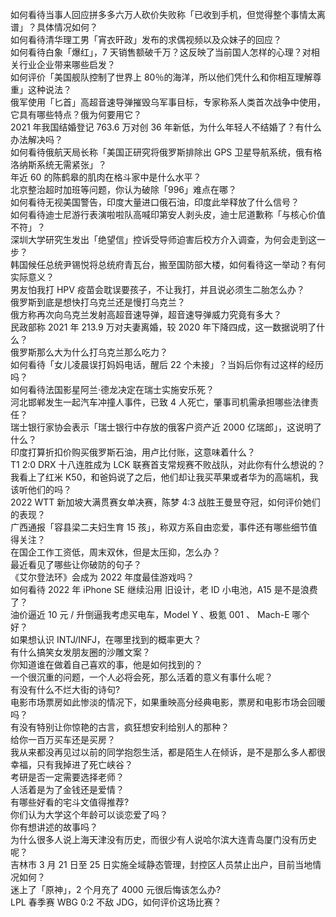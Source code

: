 如何看待当事人回应拼多多六万人砍价失败称「已收到手机，但觉得整个事情太离谱」？具体情况如何？  
如何看待清华理工男「宵衣旰政」发布的求偶视频以及众妹子的回应？  
如何看待白象「爆红」，7 天销售额破千万？这反映了当前国人怎样的心理？对相关行业企业带来哪些启发？  
如何评价「美国舰队控制了世界上 80％的海洋，所以他们凭什么和你相互理解尊重」这种说法？  
俄军使用「匕首」高超音速导弹摧毁乌军事目标，专家称系人类首次战争中使用，它具有哪些特点？俄为何要用它？  
2021 年我国结婚登记 763.6 万对创 36 年新低，为什么年轻人不结婚了？有什么办法解决吗？  
如何看待俄航天局长称「美国正研究将俄罗斯排除出 GPS 卫星导航系统，俄有格洛纳斯系统无需紧张」？  
年近 60 的陈鹤皋的肌肉在格斗家中是什么水平？  
北京整治超时加班等问题，你认为破除「996」难点在哪？  
如何看待无视美国警告，印度大量进口俄石油，印度此举释放了什么信号？  
如何看待迪士尼游行表演啦啦队高喊印第安人剥头皮，迪士尼道歉称「与核心价值不符」？  
深圳大学研究生发出「绝望信」控诉受导师迫害后校方介入调查，为何会走到这一步？  
韩国候任总统尹锡悦将总统府青瓦台，搬至国防部大楼，如何看待这一举动？有何实际意义？  
男友怕我打 HPV 疫苗会耽误要孩子，不让我打，并且说必须生二胎怎么办？  
俄罗斯到底是想快打乌克兰还是慢打乌克兰？  
俄方称再次向乌克兰发射高超音速导弹，超音速导弹威力究竟有多大？  
民政部称 2021 年 213.9 万对夫妻离婚，较 2020 年下降四成，这一数据说明了什么？  
俄罗斯那么大为什么打乌克兰那么吃力？  
如何看待「女儿凌晨误打妈妈电话，醒后 22 个未接」？当妈后你有过这样的经历吗？  
如何看待法国影星阿兰·德龙决定在瑞士实施安乐死？  
河北邯郸发生一起汽车冲撞人事件，已致 4 人死亡，肇事司机需承担哪些法律责任？  
瑞士银行家协会表示「瑞士银行中存放的俄客户资产近 2000 亿瑞郎」，这说明了什么？  
印度打算折扣价购买俄罗斯石油，用卢比付账，这意味着什么？  
T1 2:0 DRX 十八连胜成为 LCK 联赛首支常规赛不败战队，对此你有什么想说的？  
我看上了红米 K50，和爸妈说了之后，他们却让我买苹果或者华为的高端机，我该听他们的吗？  
2022 WTT 新加坡大满贯赛女单决赛，陈梦 4:3 战胜王曼昱夺冠，如何评价她们的表现？  
广西通报「容县梁二夫妇生育 15 孩」，称双方系自由恋爱，事件还有哪些细节值得关注？  
在国企工作工资低，周末双休，但是太压抑，怎么办？  
最近看见了哪些让你破防的句子？  
《艾尔登法环》会成为 2022 年度最佳游戏吗？  
如何看待 2022 年 iPhone SE 继续沿用 旧设计，老 ID 小电池，A15 是不是浪费了？  
油价逼近 10 元 / 升倒逼我考虑买电车，Model Y 、极氪 001 、 Mach-E 哪个好？  
如果想认识 INTJ/INFJ，在哪里找到的概率更大？  
有什么搞笑女发朋友圈的沙雕文案？  
你知道谁在做着自己喜欢的事，他是如何找到的？  
一个很沉重的问题，一个人必将会死，那么活着的意义有事什么呢？  
有没有什么不烂大街的诗句?  
电影市场票房如此惨淡的情况下，如果重映高分经典电影，票房和电影市场会回暖吗？  
有没有特别让你惊艳的古言，疯狂想安利给别人的那种？  
给你一百万买车还是买房？  
我从来都没再见过以前的同学抱怨生活，都是陌生人在倾诉，是不是那么多人都很幸福，只有我掉进了死亡峡谷？  
考研是否一定需要选择老师？  
人活着是为了金钱还是爱情？  
有哪些好看的宅斗文值得推荐?  
你们认为大学这个年龄可以谈恋爱了吗？  
你有想讲述的故事吗？  
为什么很多人说上海天津没有历史，而很少有人说哈尔滨大连青岛厦门没有历史呢？  
吉林市 3 月 21 日至 25 日实施全域静态管理，封控区人员禁止出户，目前当地情况如何？  
迷上了「原神」，2 个月充了 4000 元很后悔该怎么办?  
LPL 春季赛 WBG 0:2 不敌 JDG，如何评价这场比赛？  
